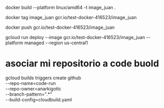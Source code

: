 docker build --platform linux/amd64 -t image_juan .

docker tag image_juan gcr.io/test-docker-416523/image_juan

docker push gcr.io/test-docker-416523/image_juan

gcloud run deploy --image gcr.io/test-docker-416523/image_juan --platform managed --region us-central1

 
 #  asociar mi repositorio a code buold
 gcloud builds triggers create github \
--repo-name=code-run \
--repo-owner=anarkigotic \
--branch-pattern=".*" \
--build-config=cloudbuild.yaml